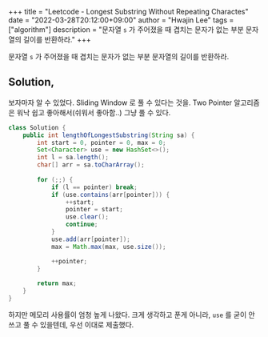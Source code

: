 +++
title = "Leetcode - Longest Substring Without Repeating Charactes"
date = "2022-03-28T20:12:00+09:00"
author = "Hwajin Lee"
tags = ["algorithm"]
description = "문자열 `s` 가 주어졌을 때 겹치는 문자가 없는 부분 문자열의 길이를 반환하라."
+++

문자열 `s` 가 주어졌을 때 겹치는 문자가 없는 부분 문자열의 길이를 반환하라.


## Solution,

보자마자 알 수 있었다. Sliding Window 로 풀 수 있다는 것을. Two Pointer 알고리즘은 워낙 쉽고 좋아해서(쉬워서 좋아함..) 그냥 풀 수 있다.

```java
class Solution {
    public int lengthOfLongestSubstring(String sa) {
        int start = 0, pointer = 0, max = 0;
        Set<Character> use = new HashSet<>();
        int l = sa.length();
        char[] arr = sa.toCharArray();
        
        for (;;) {
            if (l == pointer) break;
            if (use.contains(arr[pointer])) {
                ++start;
                pointer = start;
                use.clear();
                continue;
            }
            use.add(arr[pointer]);
            max = Math.max(max, use.size());

            ++pointer;
        }
        
        return max;
    }
}
```

하지만 메모리 사용률이 엄청 높게 나왔다. 크게 생각하고 푼게 아니라, `use` 를 굳이 안쓰고 풀 수 있을텐데, 우선 이대로 제출했다.